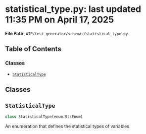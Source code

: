 # statistical_type.py: last updated 11:35 PM on April 17, 2025

**File Path:** `WIP/test_generator/schemas/statistical_type.py`

## Table of Contents

### Classes

- [`StatisticalType`](#statisticaltype)

## Classes

## `StatisticalType`

```python
class StatisticalType(enum.StrEnum)
```

An enumeration that defines the statistical types of variables.
